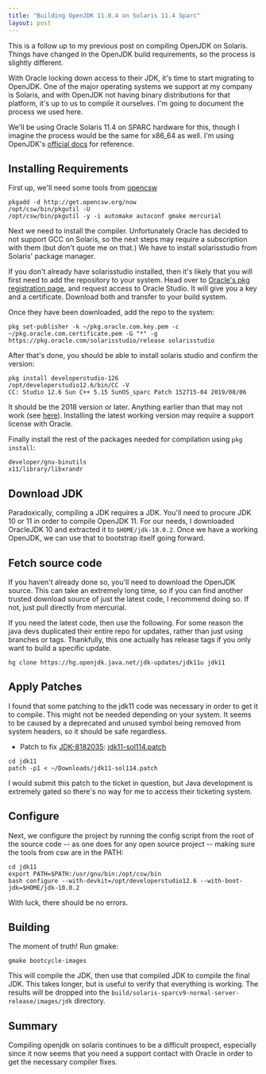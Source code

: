 ```yaml
---
title: "Building OpenJDK 11.0.4 on Solaris 11.4 Sparc"
layout: post
---
```


This is a follow up to my previous post on compiling OpenJDK on Solaris. Things have changed in the OpenJDK build requirements, so the process is slightly different.

With Oracle locking down access to their JDK, it's time to start migrating to OpenJDK. One of the major operating systems we support at my company is Solaris, and with OpenJDK not having binary distributions for that platform, it's up to us to compile it ourselves. I'm going to document the process we used here.

We'll be using Oracle Solaris 11.4 on SPARC hardware for this, though I imagine the process would be the same for x86_64 as well. I'm using OpenJDK's [official docs](https://hg.openjdk.java.net/jdk/jdk11/raw-file/tip/doc/building.html) for reference.

## Installing Requirements

First up, we'll need some tools from [opencsw](https://www.opencsw.org/)

```
pkgadd -d http://get.opencsw.org/now
/opt/csw/bin/pkgutil -U
/opt/csw/bin/pkgutil -y -i automake autoconf gmake mercurial
```

Next we need to install the compiler. Unfortunately Oracle has decided to not support GCC on Solaris, so the next steps may require a subscription with them (but don't quote me on that.) We have to install solarisstudio from Solaris' package manager.

If you don't already have solarisstudio installed, then it's likely that you will first need to add the repository to your system. Head over to [Oracle's pkg registration page](https://pkg-register.oracle.com/register/repos/), and request access to Oracle Studio. It will give you a key and a certificate. Download both and transfer to your build system.

Once they have been downloaded, add the repo to the system:

```
pkg set-publisher -k ~/pkg.oracle.com.key.pem -c ~/pkg.oracle.com.certificate.pem -G "*" -g https://pkg.oracle.com/solarisstudio/release solarisstudio
```

After that's done, you should be able to install solaris studio and confirm the version:

```
pkg install developerstudio-126
/opt/developerstudio12.6/bin/CC -V
CC: Studio 12.6 Sun C++ 5.15 SunOS_sparc Patch 152715-04 2019/08/06
```

It should be the 2018 version or later. Anything earlier than that may not work (see [here](https://bugs.openjdk.java.net/browse/JDK-8164651)). Installing the latest working version may require a support license with Oracle.

Finally install the rest of the packages needed for compilation using `pkg install`:

```
developer/gnu-binutils
x11/library/libxrandr
```

## Download JDK

Paradoxically, compiling a JDK requires a JDK. You'll need to procure JDK 10 or 11 in order to compile OpenJDK 11. For our needs, I downloaded OracleJDK 10 and extracted it to `$HOME/jdk-10.0.2`. Once we have a working OpenJDK, we can use that to bootstrap itself going forward.

## Fetch source code

If you haven't already done so, you'll need to download the OpenJDK source. This can take an extremely long time, so if you can find another trusted download source of just the latest code, I recommend doing so. If not, just pull directly from mercurial.

If you need the latest code, then use the following. For some reason the java devs duplicated their entire repo for updates, rather than just using branches or tags. Thankfully, this one actually has release tags if you only want to build a specific update.

```
hg clone https://hg.openjdk.java.net/jdk-updates/jdk11u jdk11
```

## Apply Patches

I found that some patching to the jdk11 code was necessary in order to get it to compile. This might not be needed depending on your system. It seems to be caused by a deprecated and unused symbol being removed from system headers, so it should be safe regardless.

- Patch to fix [JDK-8182035](https://bugs.openjdk.java.net/browse/JDK-8182035): [jdk11-sol114.patch](/files/jdk11-sol114.patch)

```
cd jdk11
patch -p1 < ~/Downloads/jdk11-sol114.patch
```

I would submit this patch to the ticket in question, but Java development is extremely gated so there's no way for me to access their ticketing system.

## Configure

Next, we configure the project by running the config script from the root of the source code -- as one does for any open source project -- making sure the tools from csw are in the PATH:

```
cd jdk11
export PATH=$PATH:/usr/gnu/bin:/opt/csw/bin
bash configure --with-devkit=/opt/developerstudio12.6 --with-boot-jdk=$HOME/jdk-10.0.2
```

With luck, there should be no errors.

## Building

The moment of truth! Run gmake:

```
gmake bootcycle-images
```

This will compile the JDK, then use that compiled JDK to compile the final JDK. This takes longer, but is useful to verify that everything is working. The results will be dropped into the `build/solaris-sparcv9-normal-server-release/images/jdk` directory.

## Summary

Compiling openjdk on solaris continues to be a difficult prospect, especially since it now seems that you need a support contact with Oracle in order to get the necessary compiler fixes.
